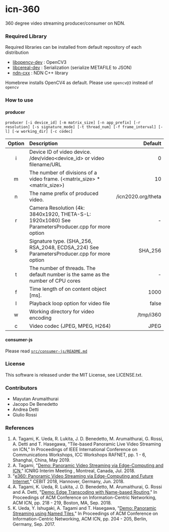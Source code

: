 icn-360
===
360 degree video streaming producer/consumer on NDN.

### Required Library

Required libraries can be installed from default repository of each distribution

- [libopencv-dev](https://github.com/opencv/opencv) : OpenCV3
- [libcereal-dev](https://github.com/USCiLab/cereal) : Serialization (serialize METAFILE to JSON)
- [ndn-cxx](https://github.com/named-data) : NDN C++ library

Homebrew installs OpenCV4 as default. Please use `opencv@3` instead of `opencv`


### How to use
#### producer

```
producer [-i device_id] [-m matrix_size] [-n app_prefix] [-r resolution] [-s signature_mode] [-t thread_num] [-f frame_interval] [-l] [-w working_dir] [-c codec]
```

|Option|Description|Default|
|:--:|:--|--:|
|i|Device ID of video device. /dev/video<device_id> or video filename/URL | 0|
|m|The number of divisions of a video frame. (<matrix_size> * <matrix_size>)|10|
|n|The name prefix of produced video. | /icn2020.org/theta|
|r|Camera Resolution (4k: 3840x1920, THETA-S-L: 1920x1080) See ParametersProducer.cpp for more option |-|
|s|Signature type. (SHA_256, RSA_2048, ECDSA_224) See ParametersProducer.cpp for more option |SHA_256|
|t|The number of threads. The default number is the same as the number of CPU cores|-|
|f| Time length of on content object [ms]. |1000|
|l|Playback loop option for video file  |false|
|w|Working directory for video encoding |/tmp/i360|
|c|Video codec (JPEG, MPEG, H264) |JPEG|

#### consumer-js

Please read [`src/consumer-js/README.md`](/src/consumer-js/README.md)

### License

This software is released under the MIT License, see LICENSE.txt.

### Contributors

- Mayutan Arumaithurai
- Jacopo De Benedetto
- Andrea Detti
- Giulio Rossi

### References
1. A. Tagami, K. Ueda, R. Lukita, J. D. Benedetto, M. Arumaithurai, G. Rossi, A. Detti and T. Hasegawa, "Tile-based Panoramic Live Video Streaming on ICN," In Proceedings of IEEE International Conference on Communications Workshops, ICC Workshops RAFNET, pp. 1 - 6, Shanghai, China, May 2019.
1. A. Tagami, "[Demo: Panoramic Video Streaming via Edge-Computing and ICN](https://datatracker.ietf.org/meeting/interim-2018-icnrg-02/session/icnrg)," ICNRG Interim Meeting , Montreal, Canada, Jul. 2018.
1. "[e360: Panoramic Video Streaming via Edge-Computing and Future Internet](http://www.icn2020.org/e360/)," CEBIT 2018, Hannover, Germany, Jun. 2018.
1. A. Tagami, K. Ueda, R. Lukita, J. D. Benedetto, M. Arumaithurai, G. Rossi and A. Detti, "[Demo: Edge Transcoding with Name-based Routing](https://dl.acm.org/citation.cfm?doid=3267955.3269008)," In Proceedings of ACM Conference on Information-Centric Networking, ACM ICN, pp. 218 - 219, Boston, MA, Sep. 2018.
1. K. Ueda, Y. Ishugaki, A. Tagami and T. Hasegawa, "[Demo: Panoramic Streaming using Named Tiles](https://dl.acm.org/citation.cfm?doid=3125719.3132093)," In Proceedings of ACM Conference on Information-Centric Networking, ACM ICN, pp. 204 - 205, Berlin, Germany, Sep. 2017.

